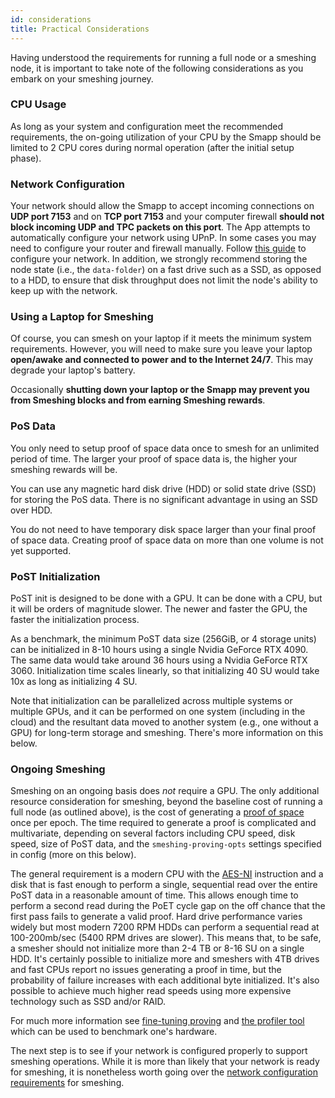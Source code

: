 ```yaml
---
id: considerations
title: Practical Considerations
---
```


Having understood the requirements for running a full node or a smeshing node, it is important to take note of the following considerations as you embark on your smeshing journey.

### CPU Usage

As long as your system and configuration meet the recommended requirements, the on-going utilization of your CPU by the Smapp should be limited to 2 CPU cores during normal operation (after the initial setup phase).

### Network Configuration

Your network should allow the Smapp to accept incoming connections on **UDP port 7153** and on **TCP port 7153** and your computer firewall **should not block incoming UDP and TPC packets on this port**. The App attempts to automatically configure your network using UPnP. In some cases you may need to configure your router and firewall manually. Follow [this guide](./smeshing/netconfig.md) to configure your network. In addition, we strongly recommend storing the node state (i.e., the `data-folder`) on a fast drive such as a SSD, as opposed to a HDD, to ensure that disk throughput does not limit the node's ability to keep up with the network.

### Using a Laptop for Smeshing

Of course, you can smesh on your laptop if it meets the minimum system requirements. However, you will need to make sure you leave your laptop **open/awake and connected to power and to the Internet 24/7**. This may degrade your laptop's battery.

Occasionally **shutting down your laptop or the Smapp may prevent you from Smeshing blocks and from earning Smeshing rewards**.

### PoS Data

You only need to setup proof of space data once to smesh for an unlimited period of time. The larger your proof of space data is, the higher your smeshing rewards will be.

You can use any magnetic hard disk drive (HDD) or solid state drive (SSD) for storing the PoS data. There is no significant advantage in using an SSD over HDD. 

You do not need to have temporary disk space larger than your final proof of space data. Creating proof of space data on more than one volume is not yet supported.

### PoST Initialization

PoST init is designed to be done with a GPU. It can be done with a CPU, but it will be orders of magnitude slower. The newer and faster the GPU, the faster the initialization process.

As a benchmark, the minimum PoST data size (256GiB, or 4 storage units) can be initialized in 8-10 hours using a single Nvidia GeForce RTX 4090. The same data would take around 36 hours using a Nvidia GeForce RTX 3060. Initialization time scales linearly, so that initializing 40 SU would take 10x as long as initializing 4 SU.

Note that initialization can be parallelized across multiple systems or multiple GPUs, and it can be performed on one system (including in the cloud) and the resultant data moved to another system (e.g., one without a GPU) for long-term storage and smeshing. There's more information on this below.

### Ongoing Smeshing

Smeshing on an ongoing basis does _not_ require a GPU. The only additional resource consideration for smeshing, beyond the baseline cost of running a full node (as outlined above), is the cost of generating a [proof of space](./../learn/post.md) once per epoch. The time required to generate a proof is complicated and multivariate, depending on several factors including CPU speed, disk speed, size of PoST data, and the `smeshing-proving-opts` settings specified in config (more on this below). 

The general requirement is a modern CPU with the [AES-NI](https://en.wikipedia.org/wiki/AES_instruction_set) instruction and a disk that is fast enough to perform a single, sequential read over the entire PoST data in a reasonable amount of time. This allows enough time to perform a second read during the PoET cycle gap on the off chance that the first pass fails to generate a valid proof. Hard drive performance varies widely but most modern 7200 RPM HDDs can perform a sequential read at 100-200mb/sec (5400 RPM drives are slower). This means that, to be safe, a smesher should not initialize more than 2-4 TB or 8-16 SU on a single HDD. It's certainly possible to initialize more and smeshers with 4TB drives and fast CPUs report no issues generating a proof in time, but the probability of failure increases with each additional byte initialized. It's also possible to achieve much higher read speeds using more expensive technology such as SSD and/or RAID.

For much more information see [fine-tuning proving](./smeshing/smeshing_adv/advanced.md#fine-tuning-proving) and [the profiler tool](https://github.com/spacemeshos/post-rs/blob/main/docs/profiler.md) which can be used to benchmark one's hardware.

The next step is to see if your network is configured properly to support smeshing operations. While it is more than likely that your network is ready for smeshing, it is nonetheless worth going over the [network configuration requirements](./smeshing/netconfig.md) for smeshing.
